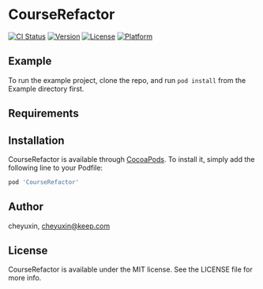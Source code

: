 # CourseRefactor

[![CI Status](https://img.shields.io/travis/cheyuxin/CourseRefactor.svg?style=flat)](https://travis-ci.org/cheyuxin/CourseRefactor)
[![Version](https://img.shields.io/cocoapods/v/CourseRefactor.svg?style=flat)](https://cocoapods.org/pods/CourseRefactor)
[![License](https://img.shields.io/cocoapods/l/CourseRefactor.svg?style=flat)](https://cocoapods.org/pods/CourseRefactor)
[![Platform](https://img.shields.io/cocoapods/p/CourseRefactor.svg?style=flat)](https://cocoapods.org/pods/CourseRefactor)

## Example

To run the example project, clone the repo, and run `pod install` from the Example directory first.

## Requirements

## Installation

CourseRefactor is available through [CocoaPods](https://cocoapods.org). To install
it, simply add the following line to your Podfile:

```ruby
pod 'CourseRefactor'
```

## Author

cheyuxin, cheyuxin@keep.com

## License

CourseRefactor is available under the MIT license. See the LICENSE file for more info.
